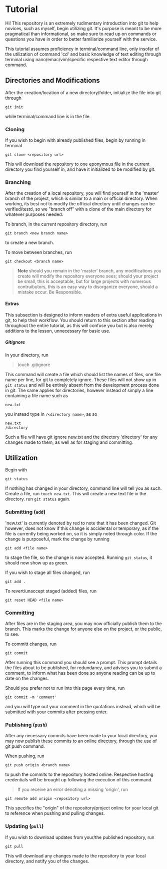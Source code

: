 # Tutorial
Hi! This repository is an extremely rudimentary introduction into git to help novices, such as myself, begin utilizing git. 
It's purpose is meant to be more pragmatical than informational, so make sure to read up on commands or questions 
you have in order to better familiarize yourself with the service.

This tutorial assumes proficiency in terminal/command line, only insofar of the utilization of command 'cd' and basic knowledge of text editing through terminal using nano/emac/vim/specific respective text editor through command.


## Directories and Modifications
After the creation/location of a new directory/folder, initialize the file into git through
```
git init
```
while terminal/command line is in the file. 

### Cloning
If you wish to begin with already published files, begin by running in terminal
```
git clone <repository url>
```
This will download the repository to one eponymous file in the current directory you find yourself in, and have 
it initialized to be modified by git.

### Branching
After the creation of a local repository, you will find yourself in the 'master' branch of the project, 
which is similar to a main or official directory. When working, its best not to modify the official directory 
until changes can be verified/testd, so we "branch off" with a clone of the main directory for whatever purposes 
needed.

To branch, in the current repository directory, run
```
git branch <new branch name>
```
to create a new branch.

To move between branches, run
```
git checkout <branch name>
```

> **Note** should you remain in the 'master' branch, any modifications you create will modify the repository
everyone sees; should your project be small, this is acceptable, but for large projects with numerous
contruibutors, this is an easy way to disorganize everyone, should a mistake occur. Be Responsible.

#### **Extras**
This subsection is designed to inform readers of extra useful applications in git, to help their workflow. You should
return to this section after reading throughout the entire tutorial, as this will confuse you but is also merely additions
to the lesson, unnecessary for basic use.

##### **Gitignore**
In your directory, run
> touch .gitignore

This command will create a file which should list the names of files, one file name per line, for git to completely ignore. These
files will not show up in `git status` and will be entirely absent from the development process done in git. The same
applies for directories, however instead of simply a line containing a file name such as 
```
new.txt
```
you instead type in `/<directory name>`, as so
```
new.txt
/directory
```
Such a file will have git ignore new.txt and the directory 'directory' for any changes made to them, as well as for
staging and committing.


## Utilization
Begin with 
```
git status
```
If nothing has changed in your directory, command line will tell you as such. Create a file, run `touch new.txt`.
This will create a new text file in the directory. run `git status` again.

### Submitting (`add`)
'new.txt' is currently denoted by red to note that it has been changed. Git however, does not know if this change
is accidental or temporary, as if the file is currently being worked on, so it is simply noted through color. If the change
is purposeful, mark the change by running
```
git add <file name>
```
to stage the file, so the change is now accepted. Running `git status`, it should now show up as green.

If you wish to stage all files changed, run
```
git add .
```
To revert/unaccept staged (added) files, run 
```
git reset HEAD <file name>
```

### Committing
After files are in the staging area, you may now officially publish them to the branch. This marks the change for 
anyone else on the project, or the public, to see.

To committ changes, run
```
git commit
```
After running this command you should see a prompt. This prompt details the files about to be published, for
redundancy, and advises you to submit a comment, to inform what has been done so anyone reading can 
be up to date on the changes.

Should you prefer not to run into this page every time, run
```
git commit -m 'comment'
```
and you will type out your comment in the quotations instead, which will be submitted with your commits after pressing enter.

### Publishing (`push`)
After any necessary commits have been made to your local directory, you may now publish these commits to an online 
directory, through the use of git push command.

When pushing, run
```
git push origin <branch name>
``` 
to push the commits to the repository hosted online. Respective hosting credentials
will be brought up following the execution of this command.


> If you receive an error denoting a missing 'origin', run
```
git remote add origin <repository url>
```
This specifies the "origin" of the repository/project online for your local git to reference when pushing and pulling
changes.

### Updating (`pull`)
If you wish to download updates from your/the published repository, run
```
git pull
```
This will download any changes made to the repository to your local directory, and notify you of the changes.